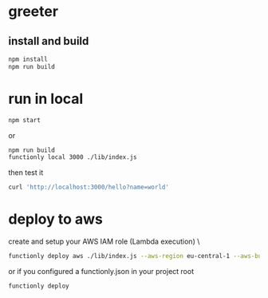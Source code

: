 # greeter

## install and build
```sh
npm install
npm run build
```
# run in local
```sh
npm start
```
or
```sh
npm run build
functionly local 3000 ./lib/index.js
```
then test it
```sh
curl 'http://localhost:3000/hello?name=world'
```



# deploy to aws
create and setup your AWS IAM role (Lambda execution) \
```sh
functionly deploy aws ./lib/index.js --aws-region eu-central-1 --aws-bucket my-deploy-bucket
```
or if you configured a functionly.json in your project root
```sh
functionly deploy
```
